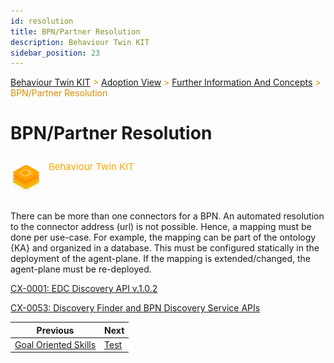 ```yaml
---
id: resolution
title: BPN/Partner Resolution
description: Behaviour Twin KIT
sidebar_position: 23
---
```


<!-- DEACTIVATED FOR DOCUSAURUS FROM HERE -->

<span style="font-size:14px;color:rgb(222,140,0);">[Behaviour Twin KIT](../../overview.md) > [Adoption View](../overview.md) > [Further Information And Concepts](overview.md) > BPN/Partner Resolution</span>

# BPN/Partner Resolution

<!-- DEACTIVATED FOR DOCUSAURUS TO HERE -->

<!-- VARIANT FOR DOCUSAURUS FROM HERE

<div style={{display:'block'}}>
  <div style={{display:'inline-block', verticalAlign:'top'}}>

![Behaviour Twin KIT banner](../../../../../static/img/kit-icons/behaviour-twin-kit-icon-mini.png)

  </div>
  <div style={{display:'inline-block', fontSize:17, color:'rgb(255,166,1)', marginLeft:7, verticalAlign:'top', paddingTop:6}}>
Behaviour Twin KIT
  </div>
</div>

VARIANT FOR DOCUSAURUS TO HERE -->

<!-- DEACTIVATED FOR DOCUSAURUS FROM HERE -->

<div style="display:block;">
  <div style="display:inline-block;vertical-align:top;">

![Behaviour Twin KIT banner](../../../../../static/img/kit-icons/behaviour-twin-kit-icon-mini.png)

  </div>
  <div style="display:inline-block;font-size:15px;color:rgb(255,166,1);margin-left:7px;vertical-align:top;padding-top:8px;">
Behaviour Twin KIT
  </div>
</div>

<!-- DEACTIVATED FOR DOCUSAURUS TO HERE -->

<!-- END OF HEADER -->

There can be more than one connectors for a BPN. An automated resolution to the connector address (url) is not possible. Hence, a mapping must be done per use-case.
For example, the mapping can be part of the ontology {KA} and organized in a database.
This must be configured statically in the deployment of the agent-plane. If the mapping is extended/changed, the agent-plane must be re-deployed.

[CX-0001: EDC Discovery API v.1.0.2](https://catena-x.net/fileadmin/user_upload/Standard-Bibliothek/Update_September23/CX-0001-EDCDiscoveryAPI_v1.0.2.pdf)

[CX-0053: Discovery Finder and BPN Discovery Service APIs](https://catena-x.net/fileadmin/user_upload/Standard-Bibliothek/Update_Maerz_2024/CX-0053-BPNDiscoveryServiceAPIs-v1.1.0.pdf)

<!-- START OF FOOTER -->

<!-- DEACTIVATED FOR DOCUSAURUS FROM HERE -->

| Previous | Next |
| -------- | ---- |
| [Goal Oriented Skills](goal-oriented-skills.md) | [Test](test.md) |

<!-- DEACTIVATED FOR DOCUSAURUS TO HERE -->
